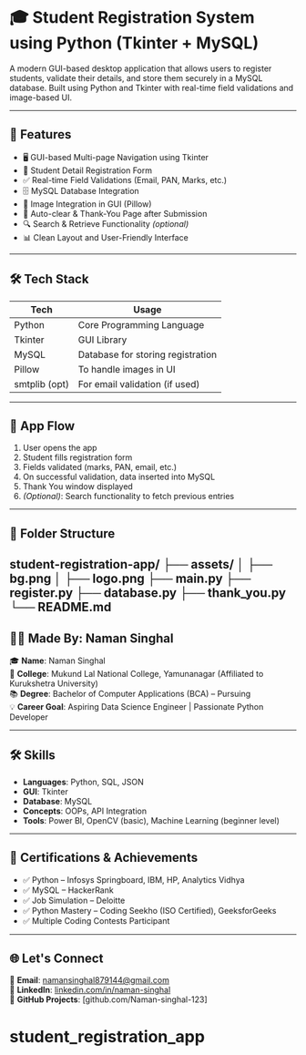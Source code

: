 # 🎓 Student Registration System using Python (Tkinter + MySQL)

A modern GUI-based desktop application that allows users to register students, validate their details, and store them securely in a MySQL database. Built using Python and Tkinter with real-time field validations and image-based UI.

---

## 🚀 Features

- 🖥️ GUI-based Multi-page Navigation using Tkinter  
- 🧾 Student Detail Registration Form  
- ✅ Real-time Field Validations (Email, PAN, Marks, etc.)  
- 🗄️ MySQL Database Integration  
- 📸 Image Integration in GUI (Pillow)  
- 🎯 Auto-clear & Thank-You Page after Submission  
- 🔍 Search & Retrieve Functionality *(optional)*  
- 📊 Clean Layout and User-Friendly Interface

---

## 🛠️ Tech Stack

| Tech         | Usage                             |
|--------------|------------------------------------|
| Python       | Core Programming Language          |
| Tkinter      | GUI Library                        |
| MySQL        | Database for storing registration  |
| Pillow       | To handle images in UI             |
| smtplib (opt)| For email validation (if used)     |

---

## 🔄 App Flow

1. User opens the app  
2. Student fills registration form  
3. Fields validated (marks, PAN, email, etc.)  
4. On successful validation, data inserted into MySQL  
5. Thank You window displayed  
6. *(Optional)*: Search functionality to fetch previous entries

---

## 📁 Folder Structure
student-registration-app/
├── assets/
│ ├── bg.png
│ ├── logo.png
├── main.py
├── register.py
├── database.py
├── thank_you.py
└── README.md
---

## 👨‍💻 Made By: Naman Singhal

🎓 **Name**: Naman Singhal  
🏫 **College**: Mukund Lal National College, Yamunanagar (Affiliated to Kurukshetra University)  
📚 **Degree**: Bachelor of Computer Applications (BCA) – Pursuing  
💡 **Career Goal**: Aspiring Data Science Engineer | Passionate Python Developer  

---

## 🛠️ Skills

- **Languages**: Python, SQL, JSON  
- **GUI**: Tkinter  
- **Database**: MySQL  
- **Concepts**: OOPs, API Integration  
- **Tools**: Power BI, OpenCV (basic), Machine Learning (beginner level)

---

## 🧠 Certifications & Achievements

- ✅ Python – Infosys Springboard, IBM, HP, Analytics Vidhya  
- ✅ MySQL – HackerRank  
- ✅ Job Simulation – Deloitte  
- ✅ Python Mastery – Coding Seekho (ISO Certified), GeeksforGeeks  
- ✅ Multiple Coding Contests Participant  

---

## 🌐 Let's Connect

📧 **Email**: [namansinghal879144@gmail.com](mailto:namansinghal879144@gmail.com)  
🔗 **LinkedIn**: [linkedin.com/in/naman-singhal](https://www.linkedin.com/in/naman-singhal)  
📁 **GitHub Projects**: [github.com/Naman-singhal-123]

# student_registration_app
